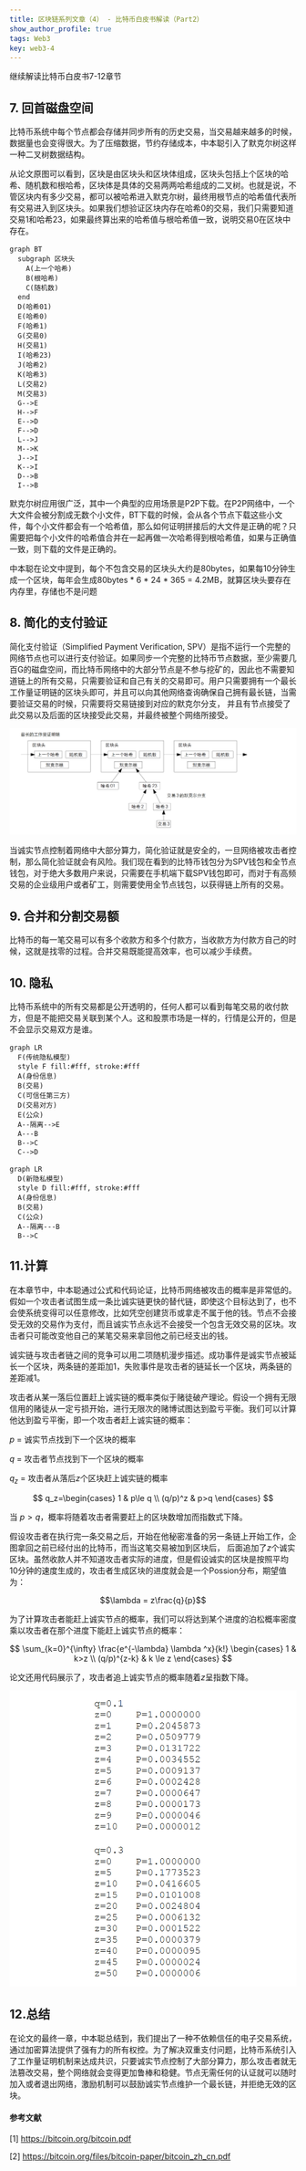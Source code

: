 ```yaml
---
title: 区块链系列文章（4） - 比特币白皮书解读（Part2）
show_author_profile: true
tags: Web3
key: web3-4
---
```


继续解读比特币白皮书7-12章节

<!--more-->

## 7. 回首磁盘空间

比特币系统中每个节点都会存储并同步所有的历史交易，当交易越来越多的时候，数据量也会变得很大。为了压缩数据，节约存储成本，中本聪引入了默克尔树这样一种二叉树数据结构。

从论文原图可以看到，区块是由区块头和区块体组成，区块头包括上个区块的哈希、随机数和根哈希，区块体是具体的交易两两哈希组成的二叉树。也就是说，不管区块内有多少交易，都可以被哈希进入默克尔树，最终用根节点的哈希值代表所有交易进入到区块头。如果我们想验证区块内存在哈希0的交易，我们只需要知道交易1和哈希23，如果最终算出来的哈希值与根哈希值一致，说明交易0在区块中存在。

```mermaid
graph BT
  subgraph 区块头
    A(上一个哈希)
    B(根哈希)
    C(随机数)
  end
  D(哈希01)
  E(哈希0)
  F(哈希1)
  G(交易0)
  H(交易1)
  I(哈希23)
  J(哈希2)
  K(哈希3)
  L(交易2)
  M(交易3)
  G-->E
  H-->F
  E-->D
  F-->D
  L-->J
  M-->K
  J-->I
  K-->I
  D-->B
  I-->B
```

默克尔树应用很广泛，其中一个典型的应用场景是P2P下载。在P2P网络中，一个大文件会被分割成无数个小文件，BT下载的时候，会从各个节点下载这些小文件，每个小文件都会有一个哈希值，那么如何证明拼接后的大文件是正确的呢？只需要把每个小文件的哈希值合并在一起再做一次哈希得到根哈希值，如果与正确值一致，则下载的文件是正确的。

中本聪在论文中提到，每个不包含交易的区块头大约是80bytes，如果每10分钟生成一个区块，每年会生成80bytes * 6 * 24 * 365 = 4.2MB，就算区块头要存在内存里，存储也不是问题

## 8. 简化的支付验证

简化支付验证（Simplified Payment Verification, SPV）是指不运行一个完整的网络节点也可以进行支付验证。如果同步一个完整的比特币节点数据，至少需要几百G的磁盘空间，而比特币网络中的大部分节点是不参与挖矿的，因此也不需要知道链上的所有交易，只需要验证和自己有关的交易即可。用户只需要拥有一个最长工作量证明链的区块头即可，并且可以向其他网络查询确保自己拥有最长链，当需要验证交易的时候，只需要将交易链接到对应的默克尔分支， 并且有节点接受了此交易以及后面的区块接受此交易，并最终被整个网络所接受。

![spv](https://github.com/darcy-fzh/darcy-fzh.github.io/raw/master/screenshots/SPV.png)

当诚实节点控制着网络中大部分算力，简化验证就是安全的，一旦网络被攻击者控制，那么简化验证就会有风险。我们现在看到的比特币钱包分为SPV钱包和全节点钱包，对于绝大多数用户来说，只需要在手机端下载SPV钱包即可，而对于有高频交易的企业级用户或者矿工，则需要使用全节点钱包，以获得链上所有的交易。

## 9. 合并和分割交易额

比特币的每一笔交易可以有多个收款方和多个付款方，当收款方为付款方自己的时候，这就是找零的过程。合并交易既能提高效率，也可以减少手续费。

## 10. 隐私

比特币系统中的所有交易都是公开透明的，任何人都可以看到每笔交易的收付款方，但是不能把交易关联到某个人。这和股票市场是一样的，行情是公开的，但是不会显示交易双方是谁。

```mermaid
graph LR
  F(传统隐私模型)
  style F fill:#fff, stroke:#fff
  A(身份信息)
  B(交易)
  C(可信任第三方)
  D(交易对方)
  E(公众)
  A--隔离-->E
  A---B
  B-->C
  C-->D
```
```mermaid
graph LR
  D(新隐私模型)
  style D fill:#fff, stroke:#fff
  A(身份信息)
  B(交易)
  C(公众)
  A--隔离---B
  B-->C
```

## 11.计算

在本章节中，中本聪通过公式和代码论证，比特币网络被攻击的概率是非常低的。假如一个攻击者试图生成一条比诚实链更快的替代链，即使这个目标达到了，也不会使系统变得可以任意修改，比如凭空创建货币或拿走不属于他的钱。节点不会接受无效的交易作为支付，而且诚实节点永远不会接受一个包含无效交易的区块。攻击者只可能改变他自己的某笔交易来拿回他之前已经支出的钱。

诚实链与攻击者链之间的竞争可以用二项随机漫步描述。成功事件是诚实节点被延长一个区块，两条链的差距加1，失败事件是攻击者的链延长一个区块，两条链的差距减1。

攻击者从某一落后位置赶上诚实链的概率类似于赌徒破产理论。假设一个拥有无限信用的赌徒从一定亏损开始，进行无限次的赌博试图达到盈亏平衡。我们可以计算他达到盈亏平衡，即一个攻击者赶上诚实链的概率：

$p$ = 诚实节点找到下一个区块的概率 

$q$ = 攻击者节点找到下一个区块的概率 

$q_z$ = 攻击者从落后$z$个区块赶上诚实链的概率 



$$
 q_z=\begin{cases}
 1 & p\le q \\
 (q/p)^z & p>q
 \end{cases}
$$

当 $p > q$，概率将随着攻击者需要赶上的区块数增加而指数式下降。

假设攻击者在执行完一条交易之后，开始在他秘密准备的另一条链上开始工作，企图拿回之前已经付出的比特币，而当这笔交易被加到区块后， 后面追加了$z$个诚实区块。虽然收款人并不知道攻击者实际的进度，但是假设诚实的区块是按照平均10分钟的速度生成的，攻击者生成区块的进度就会是一个Possion分布，期望值为：

$$\lambda = z\frac{q}{p}$$

为了计算攻击者能赶上诚实节点的概率，我们可以将达到某个进度的泊松概率密度乘以攻击者在那个进度下能赶上诚实节点的概率：

$$
\sum_{k=0}^{\infty} \frac{e^{-\lambda} \lambda ^x}{k!} \begin{cases}
 1 & k>z \\
 (q/p)^{z-k} & k \le z
 \end{cases}
$$

论文还用代码展示了，攻击者追上诚实节点的概率随着$z$呈指数下降。

![prob](https://github.com/darcy-fzh/darcy-fzh.github.io/raw/master/screenshots/prob.png)

## 12.总结

在论文的最终一章，中本聪总结到，我们提出了一种不依赖信任的电子交易系统，通过加密算法提供了强有力的所有权控。为了解决双重支付问题，比特币系统引入了工作量证明机制来达成共识，只要诚实节点控制了大部分算力，那么攻击者就无法篡改交易，整个网络就会变得更加鲁棒和稳健。节点无需任何的认证就可以随时加入或者退出网络，激励机制可以鼓励诚实节点维护一个最长链，并拒绝无效的区块。

#### 参考文献
[1] https://bitcoin.org/bitcoin.pdf

[2] https://bitcoin.org/files/bitcoin-paper/bitcoin_zh_cn.pdf
